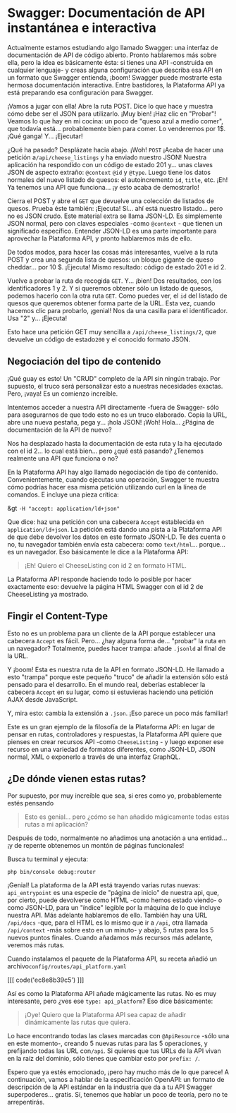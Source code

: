 # Swagger: Documentación de API instantánea e interactiva

Actualmente estamos estudiando algo llamado Swagger: una interfaz de documentación de API de código abierto. Pronto hablaremos más sobre ella, pero la idea es básicamente ésta: si tienes una API -construida en cualquier lenguaje- y creas alguna configuración que describa esa API en un formato que Swagger entienda, ¡boom! Swagger puede mostrarte esta hermosa documentación interactiva. Entre bastidores, la Plataforma API ya está preparando esa configuración para Swagger.

¡Vamos a jugar con ella! Abre la ruta POST. Dice lo que hace y muestra cómo debe ser el JSON para utilizarlo. ¡Muy bien! ¡Haz clic en "Probar"! Veamos lo que hay en mi cocina: un poco de "queso azul a medio comer", que todavía está... probablemente bien para comer. Lo venderemos por 1$. ¡Qué ganga! Y... ¡Ejecutar!

¿Qué ha pasado? Desplázate hacia abajo. ¡Woh! `POST` ¡Acaba de hacer una petición a`/api/cheese_listings` y ha enviado nuestro JSON! Nuestra aplicación ha respondido con un código de estado 201 y... unas claves JSON de aspecto extraño: `@context` `@id` y `@type`. Luego tiene los datos normales del nuevo listado de quesos: el autoincremento `id`, `title`, etc. ¡Eh! Ya tenemos una API que funciona... ¡y esto acaba de demostrarlo!

Cierra el POST y abre el `GET` que devuelve una colección de listados de quesos. Prueba éste también: ¡Ejecuta! Sí... ahí está nuestro listado... pero no es JSON crudo. Este material extra se llama JSON-LD. Es simplemente JSON normal, pero con claves especiales -como `@context` - que tienen un significado específico. Entender JSON-LD es una parte importante para aprovechar la Plataforma API, y pronto hablaremos más de ello.

De todos modos, para hacer las cosas más interesantes, vuelve a la ruta POST y crea una segunda lista de quesos: un bloque gigante de queso cheddar... por 10 $. ¡Ejecuta! Mismo resultado: código de estado 201 e id 2.

Vuelve a probar la ruta de recogida `GET`. Y... ¡bien! Dos resultados, con los identificadores 1 y 2. Y si queremos obtener sólo un listado de quesos, podemos hacerlo con la otra ruta `GET`. Como puedes ver, el `id` del listado de quesos que queremos obtener forma parte de la URL. Esta vez, cuando hacemos clic para probarlo, ¡genial! Nos da una casilla para el identificador. Usa "2" y... ¡Ejecuta!

Esto hace una petición GET muy sencilla a `/api/cheese_listings/2`, que devuelve un código de estado`200` y el conocido formato JSON.

## Negociación del tipo de contenido

¡Qué guay es esto! Un "CRUD" completo de la API sin ningún trabajo. Por supuesto, el truco será personalizar esto a nuestras necesidades exactas. Pero, ¡vaya! Es un comienzo increíble.

Intentemos acceder a nuestra API directamente -fuera de Swagger- sólo para asegurarnos de que todo esto no es un truco elaborado. Copia la URL, abre una nueva pestaña, pega y... ¡hola JSON! ¡Woh! Hola... ¿Página de documentación de la API de nuevo?

Nos ha desplazado hasta la documentación de esta ruta y la ha ejecutado con el id 2... lo cual está bien... pero ¿qué está pasando? ¿Tenemos realmente una API que funciona o no?

En la Plataforma API hay algo llamado negociación de tipo de contenido. Convenientemente, cuando ejecutas una operación, Swagger te muestra cómo podrías hacer esa misma petición utilizando curl en la línea de comandos. E incluye una pieza crítica:

&gt `-H "accept: application/ld+json"`

Que dice: haz una petición con una cabecera `Accept` establecida en `application/ld+json`. La petición está dando una pista a la Plataforma API de que debe devolver los datos en este formato JSON-LD. Te des cuenta o no, tu navegador también envía esta cabecera: como `text/html`... porque... es un navegador. Eso básicamente le dice a la Plataforma API:

> ¡Eh! Quiero el CheeseListing con id 2 en formato HTML.

La Plataforma API responde haciendo todo lo posible por hacer exactamente eso: devuelve la página HTML Swagger con el id 2 de CheeseListing ya mostrado.

## Fingir el Content-Type

Esto no es un problema para un cliente de la API porque establecer una cabecera `Accept` es fácil. Pero... ¿hay alguna forma de... "probar" la ruta en un navegador? Totalmente, puedes hacer trampa: añade `.jsonld` al final de la URL.

Y ¡boom! Esta es nuestra ruta de la API en formato JSON-LD. He llamado a esto "trampa" porque este pequeño "truco" de añadir la extensión sólo está pensado para el desarrollo. En el mundo real, deberías establecer la cabecera `Accept` en su lugar, como si estuvieras haciendo una petición AJAX desde JavaScript.

Y, mira esto: cambia la extensión a `.json`. ¡Eso parece un poco más familiar!

Este es un gran ejemplo de la filosofía de la Plataforma API: en lugar de pensar en rutas, controladores y respuestas, la Plataforma API quiere que pienses en crear recursos API -como `CheeseListing` - y luego exponer ese recurso en una variedad de formatos diferentes, como JSON-LD, JSON normal, XML o exponerlo a través de una interfaz GraphQL.

## ¿De dónde vienen estas rutas?

Por supuesto, por muy increíble que sea, si eres como yo, probablemente estés pensando

> Esto es genial... pero ¿cómo se han añadido mágicamente todas estas rutas a mi aplicación?

Después de todo, normalmente no añadimos una anotación a una entidad... ¡y de repente obtenemos un montón de páginas funcionales!

Busca tu terminal y ejecuta:

```terminal
php bin/console debug:router
```

¡Genial! La plataforma de la API está trayendo varias rutas nuevas: `api_entrypoint` es una especie de "página de inicio" de nuestra api, que, por cierto, puede devolverse como HTML -como hemos estado viendo- o como JSON-LD, para un "índice" legible por la máquina de lo que incluye nuestra API. Más adelante hablaremos de ello. También hay una URL `/api/docs` -que, para el HTML es lo mismo que ir a `/api`, otra llamada `/api/context` -más sobre esto en un minuto- y abajo, 5 rutas para los 5 nuevos puntos finales. Cuando añadamos más recursos más adelante, veremos más rutas.

Cuando instalamos el paquete de la Plataforma API, su receta añadió un archivo`config/routes/api_platform.yaml` 

[[[ code('ec8e8b39c5') ]]]

Así es como la Plataforma API añade mágicamente las rutas. 
No es muy interesante, pero ¿ves ese `type: api_platform`? Eso dice básicamente:

> ¡Oye! Quiero que la Plataforma API sea capaz de añadir dinámicamente las rutas que quiera.

Lo hace encontrando todas las clases marcadas con `@ApiResource` -sólo una en este momento-, creando 5 nuevas rutas para las 5 operaciones, y prefijando todas las URL con`/api`. Si quieres que tus URLs de la API vivan en la raíz del dominio, sólo tienes que cambiar esto por `prefix: /`.

Espero que ya estés emocionado, ¡pero hay mucho más de lo que parece! A continuación, vamos a hablar de la especificación OpenAPI: un formato de descripción de la API estándar en la industria que da a tu API Swagger superpoderes... gratis. Sí, tenemos que hablar un poco de teoría, pero no te arrepentirás.
